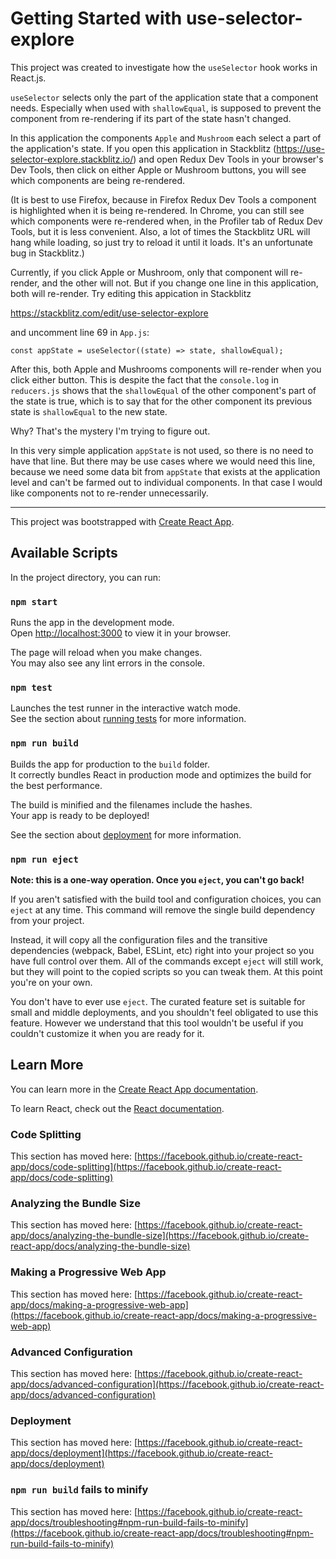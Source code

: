 # Getting Started with use-selector-explore

This project was created to investigate how the `useSelector` hook works in React.js.

`useSelector` selects only the part of the application state that a component needs. Especially when used with `shallowEqual`, is supposed to prevent the component from re-rendering if its part of the state hasn't changed.

In this application the components `Apple` and `Mushroom` each select a part of the application's state. If you open this application in Stackblitz (https://use-selector-explore.stackblitz.io/) and open Redux Dev Tools in your browser's Dev Tools, then click on either Apple or Mushroom buttons, you will see which components are being re-rendered. 

(It is best to use Firefox, because in Firefox Redux Dev Tools a component is highlighted when it is being re-rendered. In Chrome, you can still see which components were re-rendered when, in the Profiler tab of Redux Dev Tools, but it is less convenient. Also, a lot of times the Stackblitz URL will hang while loading, so just try to reload it until it loads. It's an unfortunate bug in Stackblitz.)


Currently, if you click Apple or Mushroom, only that component will re-render, and the other will not. But if you change one line in this application, both will re-render. Try editing this appication in Stackblitz

https://stackblitz.com/edit/use-selector-explore

and uncomment line 69 in `App.js`:

```const appState = useSelector((state) => state, shallowEqual);```

After this, both Apple and Mushrooms components will re-render when you click either button. This is despite the fact that the `console.log` in `reducers.js` shows that the `shallowEqual` of the other component's part of the state is true, which is to say that for the other component its previous state is `shallowEqual` to the new state.


Why? That's the mystery I'm trying to figure out.

In this very simple application `appState` is not used, so there is no need to have that line. But there may be use cases where we would need this line, because we need some data bit from `appState` that exists at the application level and can't be farmed out to individual components. In that case I would like components not to re-render unnecessarily.


---

This project was bootstrapped with [Create React App](https://github.com/facebook/create-react-app).

## Available Scripts

In the project directory, you can run:

### `npm start`

Runs the app in the development mode.\
Open [http://localhost:3000](http://localhost:3000) to view it in your browser.

The page will reload when you make changes.\
You may also see any lint errors in the console.

### `npm test`

Launches the test runner in the interactive watch mode.\
See the section about [running tests](https://facebook.github.io/create-react-app/docs/running-tests) for more information.

### `npm run build`

Builds the app for production to the `build` folder.\
It correctly bundles React in production mode and optimizes the build for the best performance.

The build is minified and the filenames include the hashes.\
Your app is ready to be deployed!

See the section about [deployment](https://facebook.github.io/create-react-app/docs/deployment) for more information.

### `npm run eject`

**Note: this is a one-way operation. Once you `eject`, you can't go back!**

If you aren't satisfied with the build tool and configuration choices, you can `eject` at any time. This command will remove the single build dependency from your project.

Instead, it will copy all the configuration files and the transitive dependencies (webpack, Babel, ESLint, etc) right into your project so you have full control over them. All of the commands except `eject` will still work, but they will point to the copied scripts so you can tweak them. At this point you're on your own.

You don't have to ever use `eject`. The curated feature set is suitable for small and middle deployments, and you shouldn't feel obligated to use this feature. However we understand that this tool wouldn't be useful if you couldn't customize it when you are ready for it.

## Learn More

You can learn more in the [Create React App documentation](https://facebook.github.io/create-react-app/docs/getting-started).

To learn React, check out the [React documentation](https://reactjs.org/).

### Code Splitting

This section has moved here: [https://facebook.github.io/create-react-app/docs/code-splitting](https://facebook.github.io/create-react-app/docs/code-splitting)

### Analyzing the Bundle Size

This section has moved here: [https://facebook.github.io/create-react-app/docs/analyzing-the-bundle-size](https://facebook.github.io/create-react-app/docs/analyzing-the-bundle-size)

### Making a Progressive Web App

This section has moved here: [https://facebook.github.io/create-react-app/docs/making-a-progressive-web-app](https://facebook.github.io/create-react-app/docs/making-a-progressive-web-app)

### Advanced Configuration

This section has moved here: [https://facebook.github.io/create-react-app/docs/advanced-configuration](https://facebook.github.io/create-react-app/docs/advanced-configuration)

### Deployment

This section has moved here: [https://facebook.github.io/create-react-app/docs/deployment](https://facebook.github.io/create-react-app/docs/deployment)

### `npm run build` fails to minify

This section has moved here: [https://facebook.github.io/create-react-app/docs/troubleshooting#npm-run-build-fails-to-minify](https://facebook.github.io/create-react-app/docs/troubleshooting#npm-run-build-fails-to-minify)
